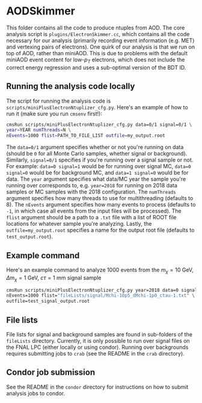 # AODSkimmer

This folder contains all the code to produce ntuples from AOD. The core analysis script is `plugins/ElectronSkimmer.cc`, which contains all the code necessary for our analysis (primarily recording event information (e.g. MET) and vertexing pairs of electrons). One quirk of our analysis is that we run on top of AOD, rather than miniAOD. This is due to problems with the default miniAOD event content for low-$p_T$ electrons, which does not include the correct energy regression and uses a sub-optimal version of the BDT ID.

## Running the analysis code locally
The script for running the analysis code is `scripts/miniPlusElectronNtuplizer_cfg.py`. Here's an example of how to run it (make sure you run `cmsenv` first!):

```bash
cmsRun scripts/miniPlusElectronNtuplizer_cfg.py data=0/1 signal=0/1 \ 
year=YEAR numThreads=N \
nEvents=1000 flist=PATH_TO_FILE_LIST outfile=my_output.root
```
The `data=0/1` argument specifies whether or not you're running on data (should be `0` for all Monte Carlo samples, whether signal or background). Similarly, `signal=0/1` specifies if you're running over a signal sample or not. For example: `data=0 signal=1` would be for running over signal MC, `data=0 signal=0` would be for background MC, and `data=1 signal=0` would be for data. The `year` argument specifies what data/MC year the sample you're running over corresponds to, e.g. `year=2018` for running on 2018 data samples or MC samples with the 2018 configuration. The `numThreads` argument specifies how many threads to use for multithreading (defaults to 8). The `nEvents` argument specifies how many events to process (defaults to `-1`, in which case all events from the input files will be processed). The `flist` argument should be a path to a `.txt` file with a list of ROOT file locations for whatever sample you're analyzing. Lastly, the `outfile=my_output.root` specifies a name for the output root file (defaults to `test_output.root`).

## Example command
Here's an example command to analyze 1000 events from the $m_\chi = 10$ GeV, $\Delta m_\chi = 1$ GeV, $c\tau = 1$ mm signal sample
```bash
cmsRun scripts/miniPlusElectronNtuplizer_cfg.py year=2018 data=0 signal=1 \
nEvents=1000 flist="fileLists/signal/Mchi-10p5_dMchi-1p0_ctau-1.txt" \
outfile=test_signal_output.root
```

## File lists
File lists for signal and background samples are found in sub-folders of the `fileLists` directory. Currently, it is only possible to run over signal files on the FNAL LPC (either locally or using condor). Running over backgrounds requires submitting jobs to `crab` (see the README in the `crab` directory).

## Condor job submission
See the README in the `condor` directory for instructions on how to submit analysis jobs to condor.